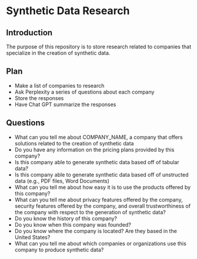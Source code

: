 # Synthetic Data Research

## Introduction

The purpose of this repository is to store research related to companies that specialize in the creation of synthetic data.

## Plan

- Make a list of companies to research
- Ask Perplexity a series of questions about each company
- Store the responses
- Have Chat GPT summarize the responses

## Questions

- What can you tell me about COMPANY_NAME, a company that offers solutions related to the creation of synthetic data
- Do you have any information on the pricing plans provided by this company?
- Is this company able to generate synthetic data based off of tabular data?
- Is this company able to generate synthetic data based off of unstructed data (e.g., PDF files, Word Documents)
- What can you tell me about how easy it is to use the products offered by this company?
- What can you tell me about privacy features offered by the company, security features offered by the company, and overall trustworthiness of the company with respect to the generation of synthetic data?
- Do you know the history of this company?
- Do you know when this company was founded?
- Do you know where the company is located? Are they based in the United States?
- What can you tell me about which companies or organizations use this company to produce synthetic data?
